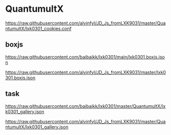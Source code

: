 # QuantumultX
https://raw.githubusercontent.com/alvinfyl/JD_Js_fromLXK9031/master/QuantumultX/lxk0301_cookies.conf

## boxjs
<!-- https://jdsharedresourcescdn.azureedge.net/jdresource/lxk0301.boxjs.json -->
<!-- lxk0301代替 -->
https://raw.githubusercontent.com/baibaikk/lxk0301/main/lxk0301.boxjs.json

https://raw.githubusercontent.com/alvinfyl/JD_Js_fromLXK9031/master/lxk0301.boxjs.json

## task
https://raw.githubusercontent.com/baibaikk/lxk0301/master/QuantumultX/lxk0301_gallery.json

https://raw.githubusercontent.com/alvinfyl/JD_Js_fromLXK9031/master/QuantumultX/lxk0301_gallery.json

